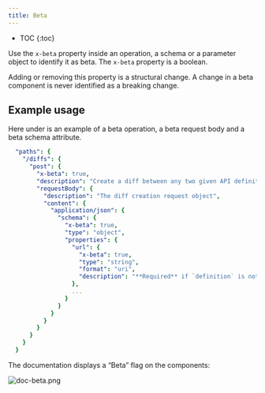 ```yaml
---
title: Beta
---
```


- TOC
{:toc}

Use the `x-beta` property inside an operation, a schema or a parameter object to identify it as beta.
The `x-beta` property is a boolean.

Adding or removing this property is a structural change.
A change in a beta component is never identified as a breaking change.

## Example usage

Here under is an example of a beta operation, a beta request body and a beta schema attribute.

```yaml
  "paths": {
    "/diffs": {
      "post": {
        "x-beta": true,
        "description": "Create a diff between any two given API definitions",
        "requestBody": {
          "description": "The diff creation request object",
          "content": {
            "application/json": {
              "schema": {
                "x-beta": true,
                "type": "object",
                "properties": {
                  "url": {
                    "x-beta": true,
                    "type": "string",
                    "format": "uri",
                    "description": "**Required** if `definition` is not present.\nCurrent definition URL. It should be accessible through HTTP by Bump.sh servers.\n"
                  },
                  ...
                }
              }
            }
          }
        }
      }
    }
  }
```

The documentation displays a “Beta” flag on the components:

![doc-beta.png](/images/help/doc-beta.png)
